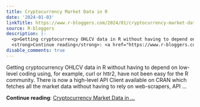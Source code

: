 ```yaml
---
title: Cryptocurrency Market Data in R
date: '2024-01-03'
linkTitle: https://www.r-bloggers.com/2024/01/cryptocurrency-market-data-in-r/
source: R-bloggers
description: |-
  <p>Getting cryptocurrency OHLCV data in R without having to depend on low-level coding using, for example, curl or httr2, have not been easy for the R community. There is now a high-level API Client available on CRAN which fetches all the market data without having to rely on web-scrapers, API ...</p>
  <strong>Continue reading</strong>: <a href="https://www.r-bloggers.com/2024/01/cryptocurrency-market-data-in-r/">Cryptocurrency Market Data in ...
disable_comments: true
---
```

<p>Getting cryptocurrency OHLCV data in R without having to depend on low-level coding using, for example, curl or httr2, have not been easy for the R community. There is now a high-level API Client available on CRAN which fetches all the market data without having to rely on web-scrapers, API ...</p>
<strong>Continue reading</strong>: <a href="https://www.r-bloggers.com/2024/01/cryptocurrency-market-data-in-r/">Cryptocurrency Market Data in ...